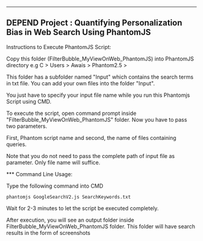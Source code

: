 -------------------------------------------------------------------------------
DEPEND Project : Quantifying Personalization Bias in Web Search Using PhantomJS
-------------------------------------------------------------------------------
Instructions to Execute PhantomJS Script:

Copy this folder (FilterBubble_MyViewOnWeb_PhantomJS) into PhantomJS directory e.g C > Users > Awais > Phantom2.5 >

This folder has a subfolder named "Input" which contains the search terms in txt file. You can add your own files into the folder "Input".

You just have to specify your input file name while you run this Phantomjs Script using CMD.

To execute the script, open command prompt inside "FilterBubble_MyViewOnWeb_PhantomJS" folder. Now you have to pass two parameters.

First, Phantom script name and second, the name of files containing queries.

Note that you do not need to pass the complete path of input file as parameter. Only file name will suffice.

*** Command Line Usage:

Type the following command into CMD

	phantomjs GoogleSearchV2.js SearchKeywords.txt
	
Wait for 2-3 minutes to let the script be executed completely.

After execution, you will see an output folder inside FilterBubble_MyViewOnWeb_PhantomJS folder. This folder will have search results in the form of screenshots